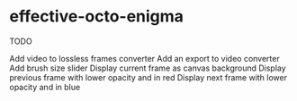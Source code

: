 # effective-octo-enigma


TODO

Add video to lossless frames converter
Add an export to video converter
Add brush size slider
Display current frame as canvas background 
Display previous frame with lower opacity and in red 
Display next frame with lower opacity and in blue 




